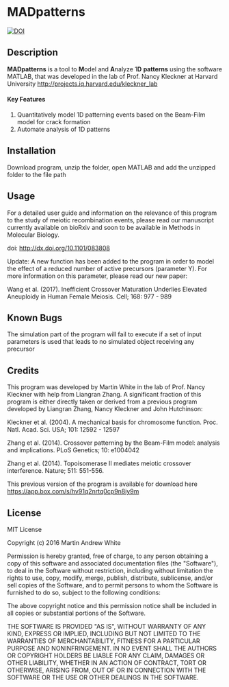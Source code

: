 # MADpatterns
[![DOI](https://zenodo.org/badge/72135256.svg)](https://zenodo.org/badge/latestdoi/72135256)

## Description

**MADpatterns** is a tool to **M**odel and **A**nalyze  1**D** **patterns** using the software MATLAB, that was developed in the lab of Prof. Nancy Kleckner at Harvard University
http://projects.iq.harvard.edu/kleckner_lab

#### Key Features

1. Quantitatively model 1D patterning events based on the Beam-Film model for crack formation
2. Automate analysis of 1D patterns

## Installation
Download program, unzip the folder, open MATLAB and add the unzipped folder to the file path

## Usage
For a detailed user guide and information on the relevance of this program to the study of meiotic recombination events, please read our manuscript currently available on bioRxiv and soon to be available in Methods in Molecular Biology.

doi: http://dx.doi.org/10.1101/083808

Update: A new function has been added to the program in order to model the effect of a reduced number of active precursors (parameter Y).  For more information on this parameter, please read our new paper:

Wang et al. (2017). Inefficient Crossover Maturation Underlies Elevated Aneuploidy in Human Female Meiosis. Cell; 168: 977 - 989

## Known Bugs
The simulation part of the program will fail to execute if a set of input parameters is used that leads to no simulated object receiving any precursor

## Credits
This program was developed by Martin White in the lab of Prof. Nancy Kleckner with help from Liangran Zhang.  A significant fraction of this program is either directly taken or derived from a previous program developed by Liangran Zhang, Nancy Kleckner and John Hutchinson:

Kleckner et al. (2004). A mechanical basis for chromosome function. Proc. Natl. Acad. Sci. USA; 101: 12592 - 12597

Zhang et al. (2014). Crossover patterning by the Beam-Film model: analysis and implications. PLoS Genetics; 10: e1004042

Zhang et al. (2014). Topoisomerase II mediates meiotic crossover interference. Nature; 511: 551-556.

This previous version of the program is available for download here https://app.box.com/s/hv91q2nrtq0cp9n8iy9m

## License
MIT License

Copyright (c) 2016 Martin Andrew White

Permission is hereby granted, free of charge, to any person obtaining a copy
of this software and associated documentation files (the "Software"), to deal
in the Software without restriction, including without limitation the rights
to use, copy, modify, merge, publish, distribute, sublicense, and/or sell
copies of the Software, and to permit persons to whom the Software is
furnished to do so, subject to the following conditions:

The above copyright notice and this permission notice shall be included in all
copies or substantial portions of the Software.

THE SOFTWARE IS PROVIDED "AS IS", WITHOUT WARRANTY OF ANY KIND, EXPRESS OR
IMPLIED, INCLUDING BUT NOT LIMITED TO THE WARRANTIES OF MERCHANTABILITY,
FITNESS FOR A PARTICULAR PURPOSE AND NONINFRINGEMENT. IN NO EVENT SHALL THE
AUTHORS OR COPYRIGHT HOLDERS BE LIABLE FOR ANY CLAIM, DAMAGES OR OTHER
LIABILITY, WHETHER IN AN ACTION OF CONTRACT, TORT OR OTHERWISE, ARISING FROM,
OUT OF OR IN CONNECTION WITH THE SOFTWARE OR THE USE OR OTHER DEALINGS IN THE
SOFTWARE.

